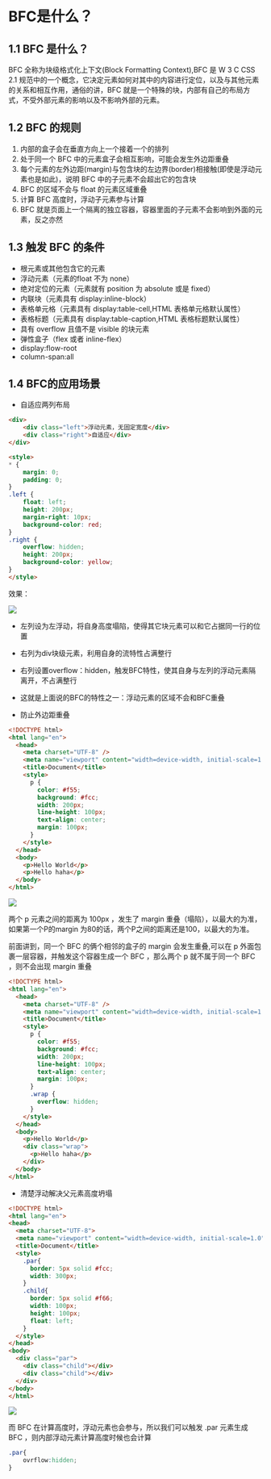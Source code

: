 # BFC是什么？

## 1.1 BFC 是什么？

BFC 全称为块级格式化上下文(Block Formatting Context),BFC 是 W 3 C CSS 2.1 规范中的一个概念，它决定元素如何对其中的内容进行定位，以及与其他元素的关系和相互作用，通俗的讲，BFC 就是一个特殊的块，内部有自己的布局方式，不受外部元素的影响以及不影响外部的元素。

## 1.2 BFC 的规则

1. 内部的盒子会在垂直方向上一个接着一个的排列
2. 处于同一个 BFC 中的元素盒子会相互影响，可能会发生外边距重叠
3. 每个元素的左外边距(margin)与包含块的左边界(border)相接触(即使是浮动元素也是如此)，说明 BFC 中的子元素不会超出它的包含块
4. BFC 的区域不会与 float 的元素区域重叠
5. 计算 BFC 高度时，浮动子元素参与计算
6. BFC 就是页面上一个隔离的独立容器，容器里面的子元素不会影响到外面的元素，反之亦然

## 1.3 触发 BFC 的条件

- 根元素或其他包含它的元素
- 浮动元素（元素的float 不为 none）
- 绝对定位的元素（元素就有 position 为 absolute 或是 fixed）
- 内联块（元素具有 display:inline-block）
- 表格单元格（元素具有 display:table-cell,HTML 表格单元格默认属性）
- 表格标题（元素具有 display:table-caption,HTML 表格标题默认属性）
- 具有 overflow 且值不是 visible 的块元素
- 弹性盒子（flex 或者 inline-flex）
- display:flow-root
- column-span:all

## 1.4 BFC的应用场景

- 自适应两列布局
```html
<div>
    <div class="left">浮动元素，无固定宽度</div>
    <div class="right">自适应</div>
</div>

<style>
* {
    margin: 0;
    padding: 0;
}
.left {
    float: left;
    height: 200px;
    margin-right: 10px;
    background-color: red;
}
.right {
    overflow: hidden;
    height: 200px;
    background-color: yellow;
}
</style>
```

效果：

![](https://i.imgur.com/cxbhfYF.png)

- 左列设为左浮动，将自身高度塌陷，使得其它块元素可以和它占据同一行的位置
- 右列为div块级元素，利用自身的流特性占满整行
- 右列设置overflow：hidden，触发BFC特性，使其自身与左列的浮动元素隔离开，不占满整行
- 这就是上面说的BFC的特性之一：浮动元素的区域不会和BFC重叠


- 防止外边距重叠

```html
<!DOCTYPE html>
<html lang="en">
  <head>
    <meta charset="UTF-8" />
    <meta name="viewport" content="width=device-width, initial-scale=1.0" />
    <title>Document</title>
    <style>
      p {
        color: #f55;
        background: #fcc;
        width: 200px;
        line-height: 100px;
        text-align: center;
        margin: 100px;
      }
    </style>
  </head>
  <body>
    <p>Hello World</p>
    <p>Hello haha</p>
  </body>
</html>
```

![](https://img.notionusercontent.com/s3/prod-files-secure%2F52004ae7-5014-4293-b63b-97795112e822%2F74d62b66-3fc7-4f58-a79d-aabaa9d63600%2Fimage.png/size/w=2000?exp=1732096550&sig=DHf5xvZ36WRgPYzMxb1Guta6S6RCrAGc9rE5l_Iqp1Y)

两个 p 元素之间的距离为 100px ，发⽣了 margin 重叠（塌陷），以最⼤的为准，如果第⼀个P的margin 为80的话，两个P之间的距离还是100，以最⼤的为准。

前⾯讲到，同⼀个 BFC 的俩个相邻的盒⼦的 margin 会发⽣重叠,可以在 p 外⾯包裹⼀层容器，并触发这个容器⽣成⼀个 BFC ，那么两个 p 就不属于同⼀个 BFC ，则不会出现 margin 重叠

```html
<!DOCTYPE html>
<html lang="en">
  <head>
    <meta charset="UTF-8" />
    <meta name="viewport" content="width=device-width, initial-scale=1.0" />
    <title>Document</title>
    <style>
      p {
        color: #f55;
        background: #fcc;
        width: 200px;
        line-height: 100px;
        text-align: center;
        margin: 100px;
      }
      .wrap {
        overflow: hidden;
      }
    </style>
  </head>
  <body>
    <p>Hello World</p>
    <div class="wrap">
      <p>Hello haha</p>
    </div>
  </body>
</html>
```

- 清楚浮动解决父元素高度坍塌

```html
<!DOCTYPE html>
<html lang="en">
<head>
  <meta charset="UTF-8">
  <meta name="viewport" content="width=device-width, initial-scale=1.0">
  <title>Document</title>
  <style>
    .par{
      border: 5px solid #fcc;
      width: 300px;
    }
    .child{
      border: 5px solid #f66;
      width: 100px;
      height: 100px;
      float: left;
    }
  </style>
</head>
<body>
  <div class="par">
    <div class="child"></div>
    <div class="child"></div>
  </div>
</body>
</html>
```

![](https://img.notionusercontent.com/s3/prod-files-secure%2F52004ae7-5014-4293-b63b-97795112e822%2F2606f476-f7ec-4113-907a-1a3e15fd355b%2Fimage.png/size/w=2000?exp=1732096619&sig=ptyszU800xiUx5hUwPYBplHtuM3iYMA8wAUoVa7rejk)

⽽ BFC 在计算⾼度时，浮动元素也会参与，所以我们可以触发 .par 元素⽣成 BFC ，则内部浮动元素计算⾼度时候也会计算

```css
.par{
	ovrflow:hidden;
}
```


